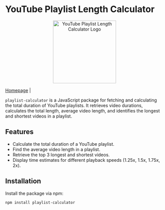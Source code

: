 # YouTube Playlist Length Calculator

<p align="center">
  <img src="https://ytplaylistlength.org/static/logo.svg" alt="YouTube Playlist Length Calculator Logo" width="200"/>
</p>

[Homepage](https://ytplaylistlength.org/) |

`playlist-calculator` is a JavaScript package for fetching and calculating the total duration of YouTube playlists. It retrieves video durations, calculates the total length, average video length, and identifies the longest and shortest videos in a playlist.

## Features
- Calculate the total duration of a YouTube playlist.
- Find the average video length in a playlist.
- Retrieve the top 3 longest and shortest videos.
- Display time estimates for different playback speeds (1.25x, 1.5x, 1.75x, 2x).

## Installation

Install the package via npm:

```bash
npm install playlist-calculator
